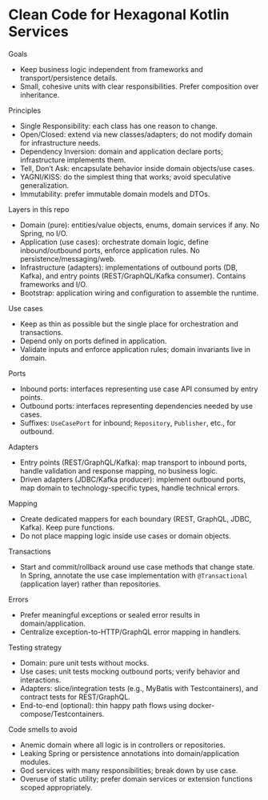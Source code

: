 # Clean Code for Hexagonal Kotlin Services

Goals
- Keep business logic independent from frameworks and transport/persistence details.
- Small, cohesive units with clear responsibilities. Prefer composition over inheritance.

Principles
- Single Responsibility: each class has one reason to change.
- Open/Closed: extend via new classes/adapters; do not modify domain for infrastructure needs.
- Dependency Inversion: domain and application declare ports; infrastructure implements them.
- Tell, Don’t Ask: encapsulate behavior inside domain objects/use cases.
- YAGNI/KISS: do the simplest thing that works; avoid speculative generalization.
- Immutability: prefer immutable domain models and DTOs.

Layers in this repo
- Domain (pure): entities/value objects, enums, domain services if any. No Spring, no I/O.
- Application (use cases): orchestrate domain logic, define inbound/outbound ports, enforce application rules. No persistence/messaging/web.
- Infrastructure (adapters): implementations of outbound ports (DB, Kafka), and entry points (REST/GraphQL/Kafka consumer). Contains frameworks and I/O.
- Bootstrap: application wiring and configuration to assemble the runtime.

Use cases
- Keep as thin as possible but the single place for orchestration and transactions.
- Depend only on ports defined in application.
- Validate inputs and enforce application rules; domain invariants live in domain.

Ports
- Inbound ports: interfaces representing use case API consumed by entry points.
- Outbound ports: interfaces representing dependencies needed by use cases.
- Suffixes: `UseCasePort` for inbound; `Repository`, `Publisher`, etc., for outbound.

Adapters
- Entry points (REST/GraphQL/Kafka): map transport to inbound ports, handle validation and response mapping, no business logic.
- Driven adapters (JDBC/Kafka producer): implement outbound ports, map domain to technology-specific types, handle technical errors.

Mapping
- Create dedicated mappers for each boundary (REST, GraphQL, JDBC, Kafka). Keep pure functions.
- Do not place mapping logic inside use cases or domain objects.

Transactions
- Start and commit/rollback around use case methods that change state. In Spring, annotate the use case implementation with `@Transactional` (application layer) rather than repositories.

Errors
- Prefer meaningful exceptions or sealed error results in domain/application.
- Centralize exception-to-HTTP/GraphQL error mapping in handlers.

Testing strategy
- Domain: pure unit tests without mocks.
- Use cases: unit tests mocking outbound ports; verify behavior and interactions.
- Adapters: slice/integration tests (e.g., MyBatis with Testcontainers), and contract tests for REST/GraphQL.
- End-to-end (optional): thin happy path flows using docker-compose/Testcontainers.

Code smells to avoid
- Anemic domain where all logic is in controllers or repositories.
- Leaking Spring or persistence annotations into domain/application modules.
- God services with many responsibilities; break down by use case.
- Overuse of static utility; prefer domain services or extension functions scoped appropriately.

